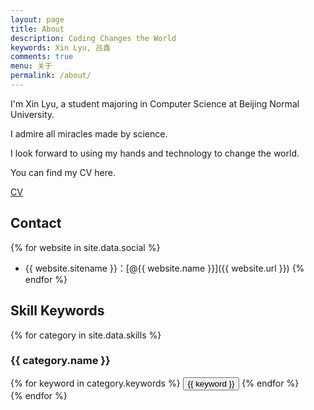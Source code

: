 ```yaml
---
layout: page
title: About
description: Coding Changes the World
keywords: Xin Lyu, 吕鑫
comments: true
menu: 关于
permalink: /about/
---
```


I'm Xin Lyu, a student majoring in Computer Science at Beijing Normal University.

I admire all miracles made by science.

I look forward to using my hands and technology to change the world.

You can find my CV here.


[CV](https://lvxiaoxin.github.io/CV.pdf)


## Contact

{% for website in site.data.social %}
* {{ website.sitename }}：[@{{ website.name }}]({{ website.url }})
{% endfor %}

## Skill Keywords

{% for category in site.data.skills %}
### {{ category.name }}
<div class="btn-inline">
{% for keyword in category.keywords %}
<button class="btn btn-outline" type="button">{{ keyword }}</button>
{% endfor %}
</div>
{% endfor %}
